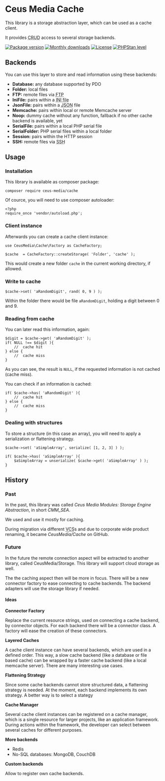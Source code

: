 # Ceus Media Cache

This library is a storage abstraction layer, which can be used as a cache client.

It provides <acronym title="Create, Read, Update, Delete">CRUD</acronym> access to several storage backends.

[![Package version](http://img.shields.io/packagist/v/ceus-media/cache.svg?style=flat-square)](https://packagist.org/packages/ceus-media/cache)
[![Monthly downloads](http://img.shields.io/packagist/dt/ceus-media/cache.svg?style=flat-square)](https://packagist.org/packages/ceus-media/cache)
[![License](https://img.shields.io/packagist/l/ceus-media/cache.svg?style=flat-square)](https://packagist.org/packages/ceus-media/cache)
[![PHPStan level](https://img.shields.io/badge/PHPStan-level%207-brightgreen.svg?style=flat-square)](https://packagist.org/packages/ceus-media/cache)

## Backends

You can use this layer to store and read information using these backends:

- **Database:** any database supported by PDO
- **Folder:** local files
- **FTP:** remote files via <acronym title="File Transfer Protocol">FTP</acronym>
- **IniFile:** pairs within a <acronym title="aka property or config file">INI file</acronym>
- **JsonFile:** pairs within a <acronym title="JavaScript Object Notation">JSON</acronym> file
- **Memcache:** pairs within local or remote Memcache server
- **Noop:** dummy cache without any function, fallback if no other cache backend is available, yet
- **SerialFile:** pairs within a local PHP serial file
- **SerialFolder:** PHP serial files within a local folder
- **Session:** pairs within the HTTP session
- **SSH:** remote files via <acronym title="Secure SHell">SSH</acronym>

## Usage

### Installation
This library is available as composer package:
```
composer require ceus-media/cache
```

Of cource, you will need to use composer autoloader:
```
<?php
require_once 'vendor/autoload.php';
```

### Client instance
Afterwards you can create a cache client instance:
```
use CeusMedia\Cache\Factory as CacheFactory;

$cache	= CacheFactory::createStorage( 'Folder', 'cache' );
```
This would create a new folder <code>cache</code> in the current working directory, if allowed.

### Write to cache

```
$cache->set( 'aRandomDigit', rand( 0, 9 ) );
```

Within the folder there would be file <code>aRandomDigit</code>, holding a digit between 0 and 9.

### Reading from cache

You can later read this information, again:
```
$digit = $cache->get( 'aRandomDigit' );
if( NULL !== $digit ){
	//  cache hit
} else {
	//  cache miss
}
```
As you can see, the result is <code>NULL</code>, if the requested information is not cached (cache miss).

You can check if an information is cached:
```
if( $cache->has( 'aRandomDigit' ){
	//  cache hit
} else {
	//  cache miss
}
```

### Dealing with structures

To store a structure (in this case an array), you will need to apply a serialization or flattening strategy.

```
$cache->set( 'aSimpleArray', serialize( [1, 2, 3] ) );

if( $cache->has( 'aSimpleArray' ){
	$aSimpleArray = unserialize( $cache->get( 'aSimpleArray' ) );
}
```

## History

### Past
In the past, this library was called *Ceus Media Modules: Storage Engine Abstraction*, in short *CMM_SEA*.

We used and use it mostly for caching.

During migration via different <acronym title="Version Control System">VCS</acronym>s and due to corporate wide product renaming, it became *CeusMedia/Cache* on GitHub.

### Future

In the future the remote connection aspect will be extracted to another library, called CeusMedia/Storage. This library will support cloud storage as well.

The the caching aspect then will be more in focus.
There will be a new connector factory to ease connecting to cache backends.
The backend adapters will use the storage library if needed.

#### Ideas

**Connector Factory**

Replace the current resource strings, used on connecting a cache backend, by connector objects.
For each backend there will be a connector class.
A factory will ease the creation of these connectors.

**Layered Caches**

A cache client instance can have several backends, which are used in a defined order.
This way, a slow cache backend (like a database or file based cache) can be wrapped by a faster cache backend (like a local memcache server).
There are many interesting use cases.

**Flattening Strategy**

Since some cache backends cannot store structured data, a flattening strategy is needed.
At the moment, each backend implements its own strategy.
A better way is to select a stategy

**Cache Manager**

Several cache client instances can be registered on a cache manager, which is a single resource for larger projects, like an application framework.
During actions within the framework, the developer can select between several caches for different purposes.

**More backends**

- Redis
- No-SQL databases: MongoDB, CouchDB

**Custom backends**

Allow to register own cache backends.
